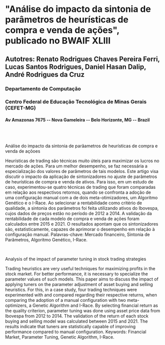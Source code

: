 # "Análise do impacto da sintonia de parâmetros de heurísticas de compra e venda de ações", publicado no BWAIF XLIII

## Autotres: Renato Rodrigues Chaves Pereira Ferri, Lucas Santos Rodrigues, Daniel Hasan Dalip, André Rodrigues da Cruz
### Departamento de Computação 
### Centro Federal de Educação Tecnológica de Minas Gerais (CEFET-MG)
#### Av Amazonas 7675 -- Nova Gameleira -- Belo Horizonte, MG -- Brazil 

<br>
<br>
<p> Análise do impacto da sintonia de parâametros de heurísticas de compra e venda de açõoes </p> 

<p> Heurísticas de trading são técnicas muito úteis para maximizar os lucros no mercado de ações. Para um melhor desempenho, se faz necessária a especialização dos valores de parâmetros de tais modelos. Este artigo visa discutir o impacto da aplicação de sintonizadores no ajuste de parâmetros de heurísticas de compra e venda de ativos. Para isso, em um estudo de caso, experimentou-se quatro técnicas de trading que foram comparadas em relação aos respectivos retornos, quando se confronta a adoção de uma configuração manual com a de dois meta-otimizadores, um Algoritmo Genético e o I-Race. Ao selecionar a rentabilidade como critério de qualidade, a sintonia dos parâmetros foi feita utilizando ativos do Ibovespa, cujos dados de preços estão no período de 2012 a 2014. A validação da rentabilidade de cada modelo de compra e venda de ações foram calculados entre 2015 e 2021. O resultados apontam que os sintonizadores são, estatisticamente, capazes de aprimorar o desempenho em relação à configuração manual. Palavras-chave: Mercado financeiro, Sintonia de Parâmetros, Algoritmo Genético, I-Race. </p>

<br>
<p> Analysis of the impact of parameter tuning in stock trading strategies </p>

<p> Trading heuristics are very useful techniques for maximizing profits in the stock market. For better performance, it is necessary to specialize the parameter values of such models. This paper aims to discuss the impact of applying tuners on the parameter adjustment of asset buying and selling heuristics. For this, in a case study, four trading techniques were experimented with and compared regarding their respective returns, when comparing the adoption of a manual configuration with two meta-optimizers, a Genetic Algorithm and I-Race. By selecting financial return as the quality criterion, parameter tuning was done using asset price data from Ibovespa from 2012 to 2014. The validation of the return of each stock buying and selling model was calculated between 2015 and 2021. The results indicate that tuners are statistically capable of improving performance compared to manual configuration. Keywords: Financial Market, Parameter Tuning, Genetic Algorithm, I-Race. </p>
